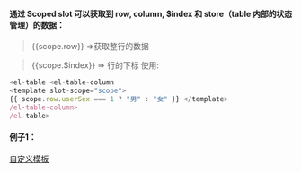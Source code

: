 #### 通过 Scoped slot 可以获取到 row, column, $index 和 store（table 内部的状态管理）的数据：
> {{scope.row}} =>获取整行的数据

> {{scope.$index}} => 行的下标
使用:
```js
<el-table <el-table-column
<template slot-scope="scope">
{{ scope.row.userSex === 1 ? "男" : "女" }} </template>
/el-table-column>
/el-table>
```
#### 例子1：

[自定义模板](https://img-blog.csdn.net/20180822153249699?watermark/2/text/aHR0cHM6Ly9ibG9nLmNzZG4ubmV0L3RnOTI4NjAwNzc0/font/5a6L5L2T/fontsize/400/fill/I0JBQkFCMA==/dissolve/70)

<template slot-scope="scope">

在实际的使用过程中，这种用法当然不仅仅局限于此，其他的地方也会用到。到底这里有什么特别之处呢？

[我们看看普通的table用法：](https://img-blog.csdn.net/20180822153710356?watermark/2/text/aHR0cHM6Ly9ibG9nLmNzZG4ubmV0L3RnOTI4NjAwNzc0/font/5a6L5L2T/fontsize/400/fill/I0JBQkFCMA==/dissolve/70)

我们先说一说这个基础的用法里面，在el-table中，:data="tableData"是数据集，结构如下

[tableData结构](https://img-blog.csdn.net/20180822154122926?watermark/2/text/aHR0cHM6Ly9ibG9nLmNzZG4ubmV0L3RnOTI4NjAwNzc0/font/5a6L5L2T/fontsize/400/fill/I0JBQkFCMA==/dissolve/70)

那么对于每一个el-table-column，我们只需要使用prop="date"，就可以将该列的数据绑定为该数组所有的对象中的“date”属性，我们可以理解为对于tableData，这里始终取的是tableData[$index].date。

table按照tableData这个数组的长度来生成多少行，按照有多少个el-table-column来生成多少列。

 

现在我们可以看更高级的用法，也就是我们标题提到的<template slot-scope="scope">
```js
  <el-table-column
      label="日期"
      width="180">
      <template slot-scope="scope">
        <i class="el-icon-time"></i>
        <span style="margin-left: 10px">{{ scope.row.date }}</span>
      </template>
    </el-table-column>
```

按照我们前面的理解，按照有多少个el-table-column来生成列，因此这里没有使用prop="date"，生成的单元格也就是空白的一个单元格。

template（模版） 在这里属于一个固定用法： <template slot-scope="scope">

我们主要说一下这个scope是个什么东西，按照element上的提示：

通过 Scoped slot 可以获取到 row, column, $index 和 store（table 内部的状态管理）的数据

我们可以理解为：tableData是给到table的记录集，scope是table内部基于tableData生成出来的，我们可以用Excel描绘一下

[excel表格](https://img-blog.csdn.net/20180822163448889?watermark/2/text/aHR0cHM6Ly9ibG9nLmNzZG4ubmV0L3RnOTI4NjAwNzc0/font/5a6L5L2T/fontsize/400/fill/I0JBQkFCMA==/dissolve/70)

我们传进去的tableData，在table内部生成了类似于Excel的scope，因此，通过scope.row.date，我们就可以读取到每一行中的date。

还有重要的一点，scope又并非是整个table，我们只是能通过scope.row获得当前的行数据，至于具体为什么，目前我还没有理解得很透彻。只是希望按照这个理解，能记住多点关于scope的使用。

#### 例子2：

template:

```js
<el-table :data="tableData" style="width: 100%">
//---:data="用于存放请求数据回来的数组" 
    <el-table-column label="索引值" width="400">
        <template slot-scope="scope">//--- 这里取到当前单元格
            <span>{{ scope.$index }}</span>//--- scope.$index 直接取到该单元格值
        </template>
    </el-table-column>
    <el-table-column label="标题" width="350">
        <template slot-scope="scope">//--- 这里取到当前单元格
            <span>{{ scope.row.title }}</span>
            //--- scope.row 直接取到该单元格对象，即是tableData[scope.$index]
            //---.title 是对象里面的title属性的值
        </template>
    </el-table-column>
    <el-table-column label="操作">
        <template slot-scope="scope">//--- 这里取到当前单元格
            <el-dropdown size="medium" split-button type="primary">
                更多
                <el-dropdown-menu slot="dropdown">
                    <el-dropdown-item @click.native.prevent="handleEdit(scope.$index, scope.row)">编辑</el-dropdown-item>
                    <el-dropdown-item @click.native.prevent="getUp(scope.$index, scope.row)">上升</el-dropdown-item>
                    <el-dropdown-item @click.native.prevent="getDown(scope.$index, scope.row)">下降</el-dropdown-item>
                    <el-dropdown-item @click.native.prevent="handleDelete(scope.$index, scope.row)">删除</el-dropdown-item>
                    //---这里的点击事件已经不是在根元素上了，因为多套了几层结构。
                    //---这里的点击事件如果没有加上 .native 则点击无效！
                    //---这里的点击事件要加上 .native 表示监听组件根元素的原生事件。
                    //---这里的点击事件不需要 .prevent 也可以实现相同效果
                </el-dropdown-menu>
            </el-dropdown>
        </template>
    </el-table-column>
</el-table> 
```
javaScript:

前端删除index要+1

```js
data() {
    return {
       tableData: [{title:123,age:11},{title:456,age:18}]
        //---为了效果先给值，一般情况下为空，其实际值是后台接口请求回来的
      }
  },
methods:{
    handleDelete(index, row) {
      this.tableData.splice(index+1, 1);//---前端删除index要+1 !!!!!!!
      //---下面是后端数据删除，可以不看
      axios.post(config.newsDelete,//---后端数据删除
          {
            id: row.id//---传入被删除的对象的id值
          },
          {
            headers: {
              Authorization: "Bearer " + sessionStorage.getItem("token")//---请求头验证
            }
          }
        )
        .then(res => {
          this.rendering()//---删除了重新渲染
        });
    }
}
```
